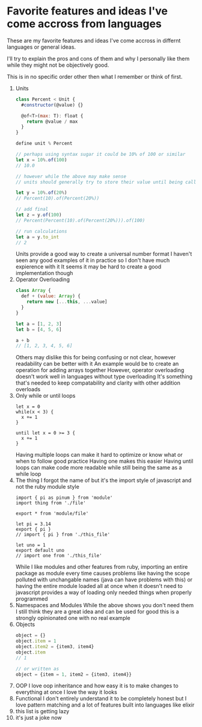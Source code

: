 # Favorite features and ideas I've come accross from languages

These are my favorite features and ideas I've come accross in differnt languages or general ideas.

I'll try to explain the pros and cons of them and why I personally like them while they might not be objectively good.

This is in no specific order other then what I remember or think of first.

1. Units
    ```js
    class Percent < Unit {
      #constructor(@value) {}

      @of<T>(max: T): float {
        return @value / max
      }
    }

    define unit % Percent

    // perhaps using syntax sugar it could be 10% of 100 or similar
    let x = 10%.of(100)
    // 10.0

    // however while the above may make sense
    // units should generally try to store their value until being called to an int like so

    let y = 10%.of(20%)
    // Percent(10).of(Percent(20%))

    // add final
    let z = y.of(100)
    // Percent(Percent(10).of(Percent(20%))).of(100)

    // run calculations
    let a = y.to_int
    // 2
    ```
    Units provide a good way to create a universal number format
    I haven't seen any good examples of it in practice so I don't have much expierence with it
    It seems it may be hard to create a good implementation though
2. Operator Overloading
    ```js
    class Array {
      def + (value: Array) {
        return new [...this, ...value]
      }
    }

    let a = [1, 2, 3]
    let b = [4, 5, 6]

    a + b
    // [1, 2, 3, 4, 5, 6]
    ```
    Others may dislike this for being confusing or not clear, however readability can be better with it
    An example would be to create an operation for adding arrays together
    However, operator overloading doesn't work well in languages without type overloading
    It's something that's needed to keep compatability and clarity with other addition overloads
3. Only while or until loops
    ```cr
    let x = 0
    while(x < 3) {
      x += 1
    }

    until let x = 0 >= 3 {
      x += 1
    }
    ```
    Having multiple loops can make it hard to optimize or know what or when to follow good practice
    Having one makes this easier
    Having until loops can make code more readable while still being the same as a while loop
4. The thing I forgot the name of but it's the import style of javascript and not the ruby module style
    ```
    import { pi as pinum } from 'module'
    import thing from './file'

    export * from 'module/file'

    let pi = 3.14
    export { pi }
    // import { pi } from './this_file'

    let uno = 1
    export default uno
    // import one from './this_file'
    ```
    While I like modules and other features from ruby, importing an entire package as module every time causes problems
    like having the scope polluted with unchangable names (java can have problems with this)
    or having the entire module loaded all at once when it doesn't need to
    javascript provides a way of loading only needed things when properly programmed
5. Namespaces and Modules
    While the above shows you don't need them I still think they are a great idea and can be used for good
    this is a strongly opinionated one with no real example
6. Objects
    ```js
    object = {}
    object.item = 1
    object.item2 = {item3, item4}
    object.item
    // 1
    
    // or written as
    object = {item = 1, item2 = {item3, item4}}
    ```
7. OOP
    I love oop inheritance and how easy it is to make changes to everything at once
    I love the way it looks
8. Functional
    I don't entirely understand it to be completely honest
    but I love pattern matching and a lot of features built into languages like elixir
9. this list is getting lazy
10. it's just a joke now
